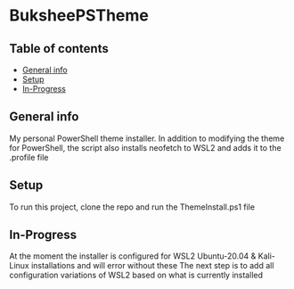 # BuksheePSTheme

## Table of contents
* [General info](#general-info)
* [Setup](#setup)
* [In-Progress](#In-Progress)

## General info
My personal PowerShell theme installer.
In addition to modifying the theme for PowerShell, the script also installs neofetch to WSL2 and adds it to the .profile file


## Setup
To run this project, clone the repo and run the ThemeInstall.ps1 file


## In-Progress
At the moment the installer is configured for WSL2 Ubuntu-20.04 & Kali-Linux installations and will error without these
The next step is to add all configuration variations of WSL2 based on what is currently installed